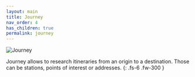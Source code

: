 ```yaml
---
layout: main
title: Journey
nav_order: 4
has_children: true
permalink: journey
---
```


<img class="img-title" src="/navitia_sdk_docs/assets/img/journey.svg" alt="Journey"/>

Journey allows to research itineraries from an origin to a destination. Those can be stations, points of interest or addresses.
{: .fs-6 .fw-300 }
